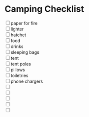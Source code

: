 # Camping Checklist

<input type='checkbox'/><label>paper for fire</label><br/>
<input type='checkbox'/><label>lighter</label><br/>
<input type='checkbox'/><label>hatchet</label><br/>
<input type='checkbox'/><label>food</label><br/>
<input type='checkbox'/><label>drinks</label><br/>
<input type='checkbox'/><label>sleeping bags</label><br/>
<input type='checkbox'/><label>tent</label><br/>
<input type='checkbox'/><label>tent poles</label><br/>
<input type='checkbox'/><label>pillows</label><br/>
<input type='checkbox'/><label>toiletries</label><br/>
<input type='checkbox'/><label>phone chargers</label><br/>
<input type='checkbox'/><label></label><br/>
<input type='checkbox'/><label></label><br/>
<input type='checkbox'/><label></label><br/>
<input type='checkbox'/><label></label><br/>
<input type='checkbox'/><label></label><br/>

